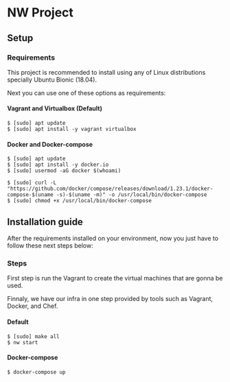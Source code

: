 NW Project
===
## Setup

### Requirements

This project is recommended to install using any of Linux distributions specially Ubuntu Bionic (18.04).

Next you can use one of these options as requirements:

#### Vagrant and Virtualbox (Default)

```shell
$ [sudo] apt update
$ [sudo] apt install -y vagrant virtualbox
```

#### Docker and Docker-compose

```shell
$ [sudo] apt update
$ [sudo] apt install -y docker.io
$ [sudo] usermod -aG docker $(whoami)
```

```shell
$ [sudo] curl -L "https://github.com/docker/compose/releases/download/1.23.1/docker-compose-$(uname -s)-$(uname -m)" -o /usr/local/bin/docker-compose
$ [sudo] chmod +x /usr/local/bin/docker-compose
```

## Installation guide

After the requirements installed on your environment, now you just have to follow these next steps below:

### Steps

First step is run the Vagrant to create the virtual machines that are gonna be used.

Finnaly, we have our infra in one step provided by tools such as Vagrant, Docker, and Chef.

#### Default

```shell
$ [sudo] make all
$ nw start
```

#### Docker-compose

```shell
$ docker-compose up
```
